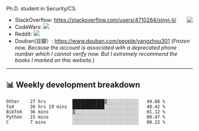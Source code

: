 Ph.D. student in Security/CS.

<img align="right" src="https://github-readme-stats.vercel.app/api?username=li-xin-yi&count_private=true&show_icons=true&hide_title=true&theme=tokyonight" />

- StackOverflow: https://stackoverflow.com/users/4710264/xinyi-li/
- CodeWars: [![](https://www.codewars.com/users/xy-li/badges/micro)](https://www.codewars.com/users/xy-li/)
- Reddit: [![](https://img.shields.io/reddit/user-karma/combined/xy-li?style=social)](https://www.reddit.com/user/xy-li/)
- Douban(豆瓣）: https://www.douban.com/people/yangzhou301  (*Frozen now. Because the account is associated with a deprecated phone number which I cannot verify now. But I extremely recommend the books I marked on this website.*)

---

## 📊 Weekly development breakdown

<!--START_SECTION:waka-->
```text
Other    27 hrs          ████████████▒░░░░░░░░░░░░   49.68 % 
TeX      26 hrs 19 mins  ████████████░░░░░░░░░░░░░   48.42 % 
BibTeX   36 mins         ▒░░░░░░░░░░░░░░░░░░░░░░░░   01.12 % 
Python   15 mins         ░░░░░░░░░░░░░░░░░░░░░░░░░   00.47 % 
C        7 mins          ░░░░░░░░░░░░░░░░░░░░░░░░░   00.22 % 
```
<!--END_SECTION:waka-->
